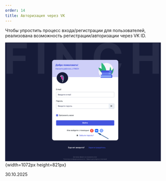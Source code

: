 ```yaml
---
order: 14
title: Авторизация через VK
---
```


Чтобы упростить процесс входа/регистрации для пользователей, реализована возможность регистрации/авторизации через VK ID.

![](./avtorizaciya-cherez-vk.png){width=1072px height=821px}

30\.10.2025


